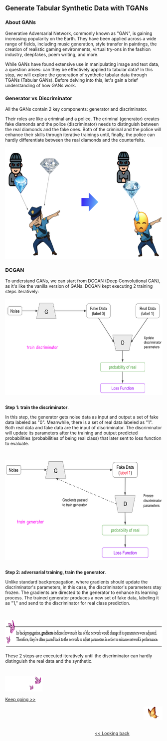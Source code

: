 ## Generate Tabular Synthetic Data with TGANs

### About GANs

Generative Adversarial Network, commonly known as "GAN", is gaining increasing popularity on the Earth. They have been applied across a wide range of fields, including music generation, style transfer in paintings, the creation of realistic gaming environments, virtual try-ons in the fashion industry, deepfakes, poem writing, and more.

While GANs have found extensive use in manipulating image and text data, a question arises: can they be effectively applied to tabular data? In this stop, we will explore the generation of synthetic tabular data through TGANs (Tabular GANs). Before delving into this, let's gain a brief understanding of how GANs work.


### Generator vs Discriminator

All the GANs contain 2 key components: generator and discriminator. 

Their roles are like a criminal and a police. The criminal (generator) creates fake diamonds and the police (discriminator) needs to distinguish between the real diamonds and the fake ones. Both of the criminal and the police will enhance their skills through iterative trainings until, finally, the police can hardly differentiate between the real diamonds and the counterfeits.

<img src="https://github.com/lady-h-world/My_Garden/blob/main/images/Secret_Guest_images/manga_dcgan.png" width="744" height="359" />


### DCGAN 

To understand GANs, we can start from DCGAN (Deep Convolutional GAN), as it's like the vanilla version of GANs. DCGAN kept executing 2 training steps iteratively:

<p>
<img align="left" src="https://github.com/lady-h-world/My_Garden/blob/main/images/Secret_Guest_images/dcgan_step1.png" width="623" height="310" />
<p>&nbsp;</p>

<b>Step 1: train the discriminator</b>.

In this step, the generator gets noise data as input and output a set of fake data labeled as "0". Meanwhile, there is a set of real data labeled as "1". Both real data and fake data are the input of discriminator. The discriminator will update its parameters after the training and output predicted probabilities (probabilities of being real class) that later sent to loss function to evaluate.

</p>
<p>&nbsp;</p>

<p>
<img align="left" src="https://github.com/lady-h-world/My_Garden/blob/main/images/Secret_Guest_images/dcgan_step2.png" width="623" height="320" />
<p>&nbsp;</p>

<b>Step 2: adversarial training, train the generator</b>.

Unlike standard backpropagation, where gradients should update the discriminator's parameters, in this case, the discriminator's parameters stay frozen. The gradients are directed to the generator to enhance its learning process. The trained generator produces a new set of fake data, labeling it as "1," and send to the discriminator for real class prediction.

</p>
<p>&nbsp;</p>

<p align="left">
<img src="https://github.com/lady-h-world/My_Garden/blob/main/images/notes/gradients.png" width="880" height="90" />
</p>

These 2 steps are executed iteratively until the discriminator can hardly distinguish the real data and the synthetic.

#
<p align="left">
<img src="https://github.com/lady-h-world/My_Garden/blob/main/images/follow_us.png" width="120" height="50" />
</p>

[Keep going >>][1]

<p align="right">
<img src="https://github.com/lady-h-world/My_Garden/blob/main/images/going_back.png" width="60" height="44" />
</p>

&nbsp;&nbsp;&nbsp;&nbsp;&nbsp;&nbsp;&nbsp;&nbsp;&nbsp;&nbsp;&nbsp;&nbsp;&nbsp;&nbsp;&nbsp;&nbsp;&nbsp;&nbsp;&nbsp;&nbsp;&nbsp;&nbsp;&nbsp;&nbsp;&nbsp;&nbsp;&nbsp;&nbsp;&nbsp;&nbsp;&nbsp;&nbsp;&nbsp;&nbsp;&nbsp;&nbsp;&nbsp;&nbsp;&nbsp;&nbsp;&nbsp;&nbsp;&nbsp;&nbsp;&nbsp;&nbsp;&nbsp;&nbsp;&nbsp;&nbsp;&nbsp;&nbsp;&nbsp;&nbsp;&nbsp;&nbsp;&nbsp;&nbsp;&nbsp;&nbsp;&nbsp;&nbsp;&nbsp;&nbsp;&nbsp;&nbsp;&nbsp;&nbsp;&nbsp;&nbsp;&nbsp;&nbsp;&nbsp;&nbsp;&nbsp;&nbsp;&nbsp;&nbsp;&nbsp;&nbsp;&nbsp;&nbsp;&nbsp;&nbsp;&nbsp;&nbsp;&nbsp;&nbsp;&nbsp;&nbsp;&nbsp;&nbsp;&nbsp;&nbsp;&nbsp;&nbsp;&nbsp;&nbsp;&nbsp;&nbsp;&nbsp;&nbsp;&nbsp;&nbsp;&nbsp;&nbsp;&nbsp;&nbsp;&nbsp;&nbsp;&nbsp;&nbsp;&nbsp;&nbsp;&nbsp;&nbsp;&nbsp;&nbsp;&nbsp;&nbsp;&nbsp;&nbsp;&nbsp;&nbsp;&nbsp;&nbsp;&nbsp;&nbsp;&nbsp;&nbsp;&nbsp;&nbsp;&nbsp;&nbsp;&nbsp;&nbsp;&nbsp;&nbsp;&nbsp;&nbsp;&nbsp;&nbsp;&nbsp;&nbsp;&nbsp;&nbsp;&nbsp;&nbsp;&nbsp;&nbsp;&nbsp;&nbsp;&nbsp;&nbsp;&nbsp;&nbsp;&nbsp;&nbsp;&nbsp;&nbsp;&nbsp;&nbsp;&nbsp;&nbsp;&nbsp;&nbsp;&nbsp;&nbsp;&nbsp;&nbsp;&nbsp;&nbsp;&nbsp;&nbsp;&nbsp;&nbsp;&nbsp;&nbsp;&nbsp;&nbsp;&nbsp;&nbsp;&nbsp;&nbsp;&nbsp;&nbsp;&nbsp;&nbsp;&nbsp;&nbsp;&nbsp;&nbsp;&nbsp;&nbsp;&nbsp;&nbsp;&nbsp;&nbsp;&nbsp;&nbsp;&nbsp;[<< Looking back][2]

[1]:https://github.com/lady-h-world/My_Garden/blob/main/reading_pages/Secret_Guest/tgans2.md
[2]:https://github.com/lady-h-world/My_Garden/blob/main/reading_pages/Secret_Guest/secret_guest.md